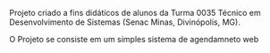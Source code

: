 Projeto criado a fins didáticos de alunos da Turma 0035 Técnico em Desenvolvimento de Sistemas (Senac Minas, Divinópolis, MG).

O Projeto se consiste em um simples sistema de agendamneto web 
